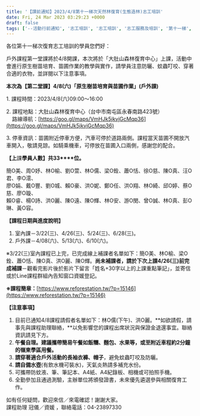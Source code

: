 ```yaml
---
title: '【課前通知】2023/4/8第十一梯次天然林復育(生態造林)志工培訓'
date: Fri, 24 Mar 2023 03:29:23 +0000
draft: false
tags: ['--活動行前通知', '志工培訓', '志工培訓', '志工服務及培訓', '第十一梯', '課前通知']
---
```


各位第十一梯次復育志工培訓的學員您們好：  
  
戶外課程第一堂課將於4/8開課，本次將於「大肚山森林復育中心」上課，活動中會進行原生樹苗培育、苗圃作業的教學與實作，請學員注意防曬、蚊蟲叮咬、穿著合適的衣物，並詳閱以下注意事項。

**本次為【第二堂課】4/8(六)「原生樹苗培育與苗圃作業」(戶外課)**

1\. 課程時間：2023/4/8(六)09:00～16:00

2\. 課程地點：大肚山森林復育中心（台中市南屯區永春南路423號）  
    路線導航：[https://goo.gl/maps/VmHJk5jkvjGcMqp36](https://goo.gl/maps/VmHJk5jkvjGcMqp36)

3\. 停車資訊：苗圃附近停車方便，汽車可停於道路兩側。課程當天苗圃不開放汽車開入，敬請見諒。如騎乘機車，可停放在苗圃入口兩側，感謝您的配合。

**【上**課**學員人數】****共****33****位。**

簡O美、周O妤、林O榆、劉O萱、林O儒、梁O銓、蕭O恬、徐O慈、陳O真、汪O君、李O澐、  
廖O娟、戴O豐、劉O城、賴O豪、洪O妮、鄭O任、洪O翔、林O綺、邱O婷、蔡O慈、廖O璇、  
賴O睿、楊O詩、洪O麗、陳O遠、陳O輝、林O安、游O閔、曾O誠、林O真、彭O琳、黃O容。

**【課程日期與進度說明】**

1.  室內課－3/22(三)、4/26(三)、5/24(三)、6/28(三)。
2.  戶外課－4/08(六)、5/13(六)、6/10(六)。

※3/22(三)室內課程已上完，已完成線上補課者名單如下：簡O美、林O榆、梁O銓、蕭O恬、陳O真、洪O麗、陳O輝。**尚未補課者，請於下次上課4/26(三)前完成補課**－觀看完影片後於影片下留言「姓名+30字以上的上課重點筆記」，並寄信或於Line課程群組內告知窗口資媛登記。

**※課程簡章：**[https://www.reforestation.tw/?p=15146](https://www.reforestation.tw/?p=15146)

**【注意事項】**

1.  目前已通知4/8課程請假者名單如下：林O儒(下午)、洪O麗。**如欲請假，請事先與課程助理聯絡，**以免影響您的課程出席狀況與保證金退還事宜。聯絡資訊請見下方。
2.  **午餐自理。建議攜帶簡易午餐如飯糰、麵包、水果等，或至附近車程約2分鐘的嶺東學區用餐。**
3.  **請穿著適合戶外活動的長袖衣褲、帽子**，避免蚊蟲叮咬及防曬。
4.  **請自備水壺**(有飲水機可裝水)，天氣炎熱請多補充水份。
5.  可攜帶防蚊液、筆、筆記本、A4紙、A4紀錄板、相機或可拍照手機。
6.  全勤參加且通過測驗，主辦單位將頒發證書，未來優先遴選參與相關復育工作。  
    

  
如有任何疑問，歡迎來信／來電確認！謝謝大家。  
課程助理 冠儀／資媛 ，聯絡電話：04-23897330